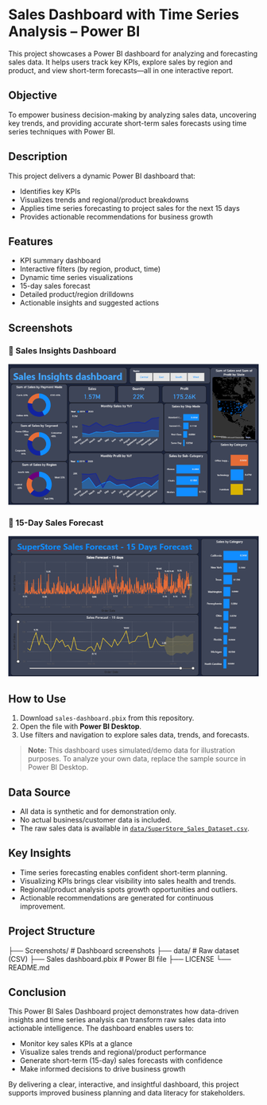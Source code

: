 # Sales Dashboard with Time Series Analysis – Power BI
This project showcases a Power BI dashboard for analyzing and forecasting sales data. It helps users track key KPIs, explore sales by region and product, and view short-term forecasts—all in one interactive report.

## Objective
To empower business decision-making by analyzing sales data, uncovering key trends, and providing accurate short-term sales forecasts using time series techniques with Power BI.

## Description
This project delivers a dynamic Power BI dashboard that:
- Identifies key KPIs  
- Visualizes trends and regional/product breakdowns  
- Applies time series forecasting to project sales for the next 15 days  
- Provides actionable recommendations for business growth  

## Features
- KPI summary dashboard  
- Interactive filters (by region, product, time)  
- Dynamic time series visualizations  
- 15-day sales forecast  
- Detailed product/region drilldowns  
- Actionable insights and suggested actions  

## Screenshots  
### 🔹 Sales Insights Dashboard
![Sales Insights Dashboard](Screenshots/Sales-Insights-dashboard.png)

### 🔹 15-Day Sales Forecast
![Sales Forecasting](Screenshots/sales-forecasting.png)

## How to Use
1. Download `sales-dashboard.pbix` from this repository.  
2. Open the file with **Power BI Desktop**.  
3. Use filters and navigation to explore sales data, trends, and forecasts.

> **Note:** This dashboard uses simulated/demo data for illustration purposes. To analyze your own data, replace the sample source in Power BI Desktop.

## Data Source
- All data is synthetic and for demonstration only.  
- No actual business/customer data is included.
- The raw sales data is available in [`data/SuperStore_Sales_Dataset.csv`](data/SuperStore_Sales_Dataset.csv).

## Key Insights
- Time series forecasting enables confident short-term planning.  
- Visualizing KPIs brings clear visibility into sales health and trends.  
- Regional/product analysis spots growth opportunities and outliers.  
- Actionable recommendations are generated for continuous improvement.  

## Project Structure
├── Screenshots/ # Dashboard screenshots
├── data/ # Raw dataset (CSV)
├── Sales dashboard.pbix # Power BI file
├── LICENSE
└── README.md

## Conclusion

This Power BI Sales Dashboard project demonstrates how data-driven insights and time series analysis can transform raw sales data into actionable intelligence. The dashboard enables users to:
- Monitor key sales KPIs at a glance
- Visualize sales trends and regional/product performance
- Generate short-term (15-day) sales forecasts with confidence
- Make informed decisions to drive business growth

By delivering a clear, interactive, and insightful dashboard, this project supports improved business planning and data literacy for stakeholders.

 

